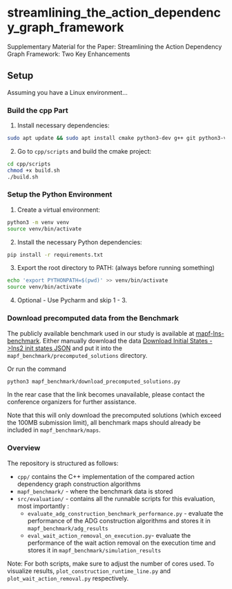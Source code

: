 # streamlining_the_action_dependency_graph_framework
Supplementary Material  for the Paper: Streamlining the Action Dependency Graph Framework: Two Key Enhancements

## Setup

Assuming you have a Linux environment...

### Build the cpp Part

1. Install necessary dependencies:
```bash
sudo apt update && sudo apt install cmake python3-dev g++ git python3-venv
```

2. Go to `cpp/scripts` and build the cmake project:
```bash
cd cpp/scripts
chmod +x build.sh
./build.sh
```

### Setup the Python Environment

1. Create a virtual environment:
```bash
python3 -m venv venv  
source venv/bin/activate
```

2. Install the necessary Python dependencies:
```bash
pip install -r requirements.txt
```

3. Export the root directory to PATH: (always before running something)
```bash
echo 'export PYTHONPATH=$(pwd)' >> venv/bin/activate
source venv/bin/activate
```

4. Optional - Use Pycharm and skip 1 - 3.


### Download precomputed data from the Benchmark

The publicly available benchmark used in our study is available at [mapf-lns-benchmark](https://github.com/ChristinaTan0704/mapf-lns-benchmark]).
Either manually download the data [Download Initial States ->Ins2 init states JSON](https://github.com/ChristinaTan0704/mapf-lns-benchmark/blob/main/docs/data.md)
and put it into the `mapf_benchmark/precomputed_solutions` directory.

Or run the command 
```bash
python3 mapf_benchmark/download_precomputed_solutions.py
```

In the rear case that the link becomes unavailable, please contact the conference organizers for further assistance.

Note that this will only download the precomputed solutions (which exceed the 100MB submission limit), all benchmark maps should already be included
in `mapf_benchmark/maps`.

### Overview

The repository is structured as follows:

- `cpp/` contains the C++ implementation of the compared action dependency graph construction algorithms
- `mapf_benchmark/` - where the benchmark data is stored
- `src/evaluation/` - contains all the runnable scripts for this evaluation, most importantly :
  - `evaluate_adg_construction_benchmark_performance.py` - evaluate the performance of the ADG construction algorithms and stores it in `mapf_benchmark/adg_results`
  - `eval_wait_action_removal_on_execution.py`- evaluate the performance of the wait action removal on the execution time and stores it in `mapf_benchmark/simulation_results`

Note: For both scripts, make sure to adjust the number of cores used.
To visualize results, `plot_construction_runtime_line.py` and `plot_wait_action_removal.py` respectively.

